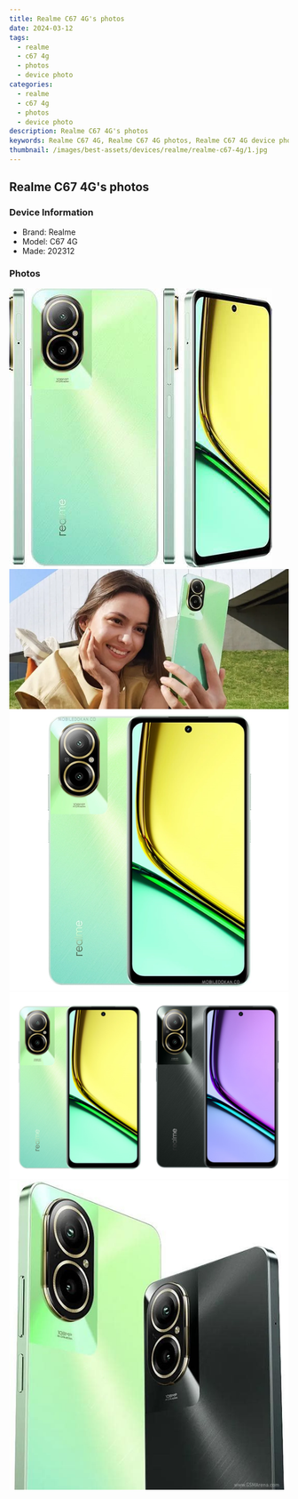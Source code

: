 ```yaml
---
title: Realme C67 4G's photos
date: 2024-03-12
tags: 
  - realme
  - c67 4g
  - photos
  - device photo
categories: 
  - realme
  - c67 4g
  - photos
  - device photo
description: Realme C67 4G's photos
keywords: Realme C67 4G, Realme C67 4G photos, Realme C67 4G device photo
thumbnail: /images/best-assets/devices/realme/realme-c67-4g/1.jpg
---
```


## Realme C67 4G's photos

### Device Information

- Brand: Realme
- Model: C67 4G
- Made: 202312

### Photos

![/images/best-assets/devices/realme/realme-c67-4g/1.jpg](/images/best-assets/devices/realme/realme-c67-4g/1.jpg)
![/images/best-assets/devices/realme/realme-c67-4g/2.jpg](/images/best-assets/devices/realme/realme-c67-4g/2.jpg)
![/images/best-assets/devices/realme/realme-c67-4g/3.jpg](/images/best-assets/devices/realme/realme-c67-4g/3.jpg)
![/images/best-assets/devices/realme/realme-c67-4g/4.jpg](/images/best-assets/devices/realme/realme-c67-4g/4.jpg)
![/images/best-assets/devices/realme/realme-c67-4g/5.jpg](/images/best-assets/devices/realme/realme-c67-4g/5.jpg)
